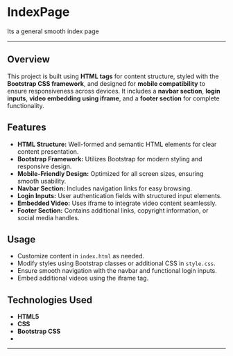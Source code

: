 # IndexPage
Its a general smooth index page

---

## Overview
This project is built using **HTML tags** for content structure, styled with the **Bootstrap CSS framework**, and designed for **mobile compatibility** to ensure responsiveness across devices. It includes a **navbar section**, **login inputs**, **video embedding using iframe**, and a **footer section** for complete functionality.

## Features
- **HTML Structure:** Well-formed and semantic HTML elements for clear content presentation.
- **Bootstrap Framework:** Utilizes Bootstrap for modern styling and responsive design.
- **Mobile-Friendly Design:** Optimized for all screen sizes, ensuring smooth usability.
- **Navbar Section:** Includes navigation links for easy browsing.
- **Login Inputs:** User authentication fields with structured input elements.
- **Embedded Video:** Uses iframe to integrate video content seamlessly.
- **Footer Section:** Contains additional links, copyright information, or social media handles.


## Usage
- Customize content in `index.html` as needed.
- Modify styles using Bootstrap classes or additional CSS in `style.css`.
- Ensure smooth navigation with the navbar and functional login inputs.
- Embed additional videos using the iframe tag.

## Technologies Used
- **HTML5**
- **CSS**
- **Bootstrap CSS**
- 
---



